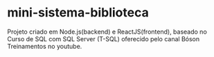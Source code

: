 # mini-sistema-biblioteca
Projeto criado em Node.js(backend) e ReactJS(frontend), baseado no Curso de SQL com SQL Server (T-SQL) oferecido pelo canal Bóson Treinamentos no youtube. 


